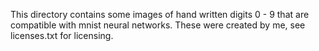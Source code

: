 This directory contains some images of hand written digits 0 - 9 that are compatible with mnist neural networks.  These were created by me, see licenses.txt for licensing.
